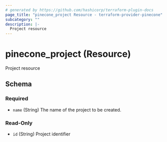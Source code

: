 ```yaml
---
# generated by https://github.com/hashicorp/terraform-plugin-docs
page_title: "pinecone_project Resource - terraform-provider-pinecone"
subcategory: ""
description: |-
  Project resource
---
```


# pinecone_project (Resource)

Project resource



<!-- schema generated by tfplugindocs -->
## Schema

### Required

- `name` (String) The name of the project to be created.

### Read-Only

- `id` (String) Project identifier
